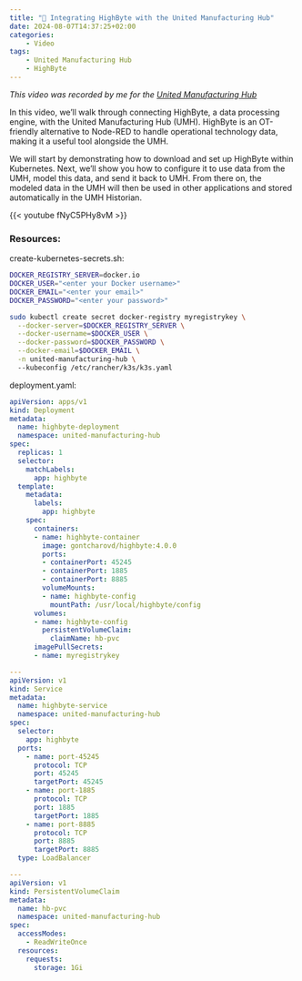 ```yaml
---
title: "🎥 Integrating HighByte with the United Manufacturing Hub"
date: 2024-08-07T14:37:25+02:00
categories:
    - Video
tags:
    - United Manufacturing Hub
    - HighByte
---
```


*This video was recorded by me for the [United Manufacturing Hub](https://www.umh.app/)*

In this video, we’ll walk through connecting HighByte, a data processing engine, with the United Manufacturing Hub (UMH). HighByte is an OT-friendly alternative to Node-RED to handle operational technology data, making it a useful tool alongside the UMH.

We will start by demonstrating how to download and set up HighByte within Kubernetes. Next, we’ll show you how to configure it to use data from the UMH, model this data, and send it back to UMH. From there on, the modeled data in the UMH will then be used in other applications and stored automatically in the UMH Historian.

{{< youtube fNyC5PHy8vM >}}

### Resources:

create-kubernetes-secrets.sh:

```bash
DOCKER_REGISTRY_SERVER=docker.io
DOCKER_USER="<enter your Docker username>"
DOCKER_EMAIL="<enter your email>"
DOCKER_PASSWORD="<enter your password>"

sudo kubectl create secret docker-registry myregistrykey \
  --docker-server=$DOCKER_REGISTRY_SERVER \
  --docker-username=$DOCKER_USER \
  --docker-password=$DOCKER_PASSWORD \
  --docker-email=$DOCKER_EMAIL \
  -n united-manufacturing-hub \ 
  --kubeconfig /etc/rancher/k3s/k3s.yaml
```

deployment.yaml:

```yaml
apiVersion: apps/v1
kind: Deployment
metadata:
  name: highbyte-deployment
  namespace: united-manufacturing-hub
spec:
  replicas: 1
  selector:
    matchLabels:
      app: highbyte
  template:
    metadata:
      labels:
        app: highbyte
    spec:
      containers:
      - name: highbyte-container
        image: gontcharovd/highbyte:4.0.0
        ports:
        - containerPort: 45245
        - containerPort: 1885
        - containerPort: 8885
        volumeMounts:
        - name: highbyte-config
          mountPath: /usr/local/highbyte/config
      volumes:
      - name: highbyte-config
        persistentVolumeClaim:
          claimName: hb-pvc
      imagePullSecrets:
      - name: myregistrykey

---
apiVersion: v1
kind: Service
metadata:
  name: highbyte-service
  namespace: united-manufacturing-hub
spec:
  selector:
    app: highbyte
  ports:
    - name: port-45245
      protocol: TCP
      port: 45245
      targetPort: 45245
    - name: port-1885
      protocol: TCP
      port: 1885
      targetPort: 1885
    - name: port-8885
      protocol: TCP
      port: 8885
      targetPort: 8885
  type: LoadBalancer

---
apiVersion: v1
kind: PersistentVolumeClaim
metadata:
  name: hb-pvc
  namespace: united-manufacturing-hub
spec:
  accessModes:
    - ReadWriteOnce
  resources:
    requests:
      storage: 1Gi
```

